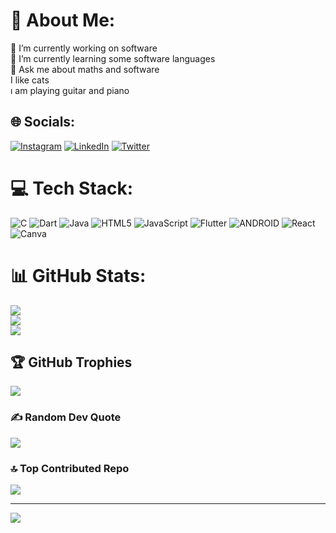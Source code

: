 # 💫 About Me:
🔭 I’m currently working on software<br>🌱 I’m currently learning some software languages<br>💬 Ask me about maths and software<br>I like cats<br>ı am playing guitar and piano


## 🌐 Socials:
[![Instagram](https://img.shields.io/badge/Instagram-%23E4405F.svg?logo=Instagram&logoColor=white)](https://instagram.com/@cankirkgozofficial) [![LinkedIn](https://img.shields.io/badge/LinkedIn-%230077B5.svg?logo=linkedin&logoColor=white)](https://linkedin.com/in/https://www.linkedin.com/in/cankirkgoz99/) [![Twitter](https://img.shields.io/badge/Twitter-%231DA1F2.svg?logo=Twitter&logoColor=white)](https://twitter.com/@cankirkgoz) 

# 💻 Tech Stack:
![C](https://img.shields.io/badge/c-%2300599C.svg?style=for-the-badge&logo=c&logoColor=white) ![Dart](https://img.shields.io/badge/dart-%230175C2.svg?style=for-the-badge&logo=dart&logoColor=white) ![Java](https://img.shields.io/badge/java-%23ED8B00.svg?style=for-the-badge&logo=java&logoColor=white) ![HTML5](https://img.shields.io/badge/html5-%23E34F26.svg?style=for-the-badge&logo=html5&logoColor=white) ![JavaScript](https://img.shields.io/badge/javascript-%23323330.svg?style=for-the-badge&logo=javascript&logoColor=%23F7DF1E) ![Flutter](https://img.shields.io/badge/Flutter-%2302569B.svg?style=for-the-badge&logo=Flutter&logoColor=white) ![ANDROID](https://img.shields.io/badge/android-%2320232a.svg?style=for-the-badge&logo=android&logoColor=%a4c639) ![React](https://img.shields.io/badge/react-%2320232a.svg?style=for-the-badge&logo=react&logoColor=%2361DAFB) ![Canva](https://img.shields.io/badge/Canva-%2300C4CC.svg?style=for-the-badge&logo=Canva&logoColor=white)
# 📊 GitHub Stats:
![](https://github-readme-stats.vercel.app/api?username=cankirkgz&theme=midnight-purple&hide_border=false&include_all_commits=true&count_private=true)<br/>
![](https://github-readme-streak-stats.herokuapp.com/?user=cankirkgz&theme=midnight-purple&hide_border=false)<br/>
![](https://github-readme-stats.vercel.app/api/top-langs/?username=cankirkgz&theme=midnight-purple&hide_border=false&include_all_commits=true&count_private=true&layout=compact)

## 🏆 GitHub Trophies
![](https://github-profile-trophy.vercel.app/?username=cankirkgz&theme=discord&no-frame=true&no-bg=true&margin-w=4)

### ✍️ Random Dev Quote
![](https://quotes-github-readme.vercel.app/api?type=horizontal&theme=tokyonight)

### 🔝 Top Contributed Repo
![](https://github-contributor-stats.vercel.app/api?username=cankirkgz&limit=5&theme=onedark&combine_all_yearly_contributions=true)

---
[![](https://visitcount.itsvg.in/api?id=cankirkgz&icon=9&color=3)](https://visitcount.itsvg.in)

<!-- Proudly created with GPRM ( https://gprm.itsvg.in ) -->
